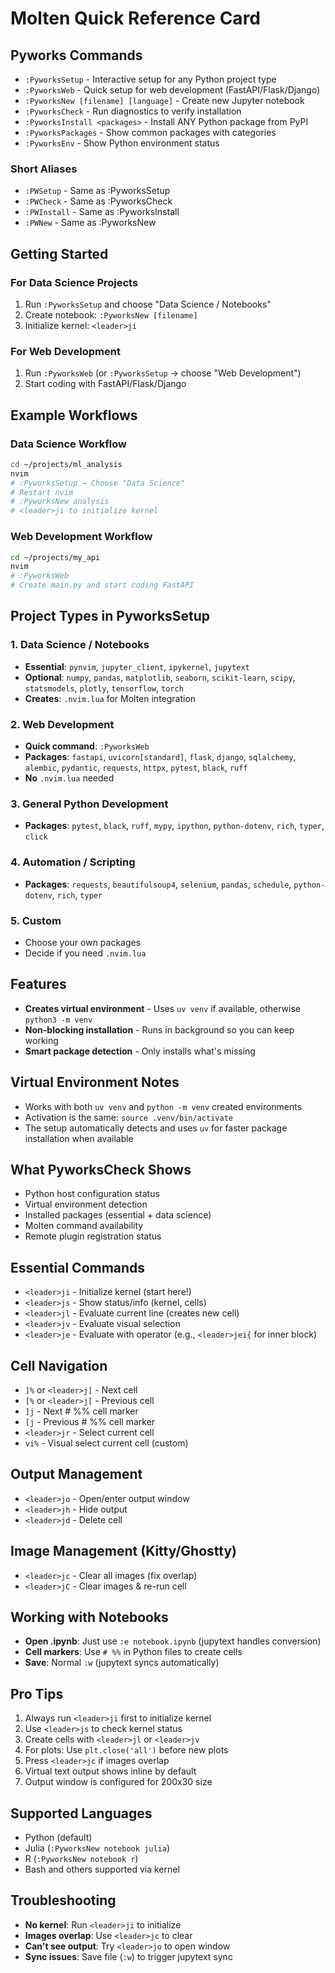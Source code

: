 # Molten Quick Reference Card

## Pyworks Commands

- `:PyworksSetup` - Interactive setup for any Python project type
- `:PyworksWeb` - Quick setup for web development (FastAPI/Flask/Django)
- `:PyworksNew [filename] [language]` - Create new Jupyter notebook
- `:PyworksCheck` - Run diagnostics to verify installation
- `:PyworksInstall <packages>` - Install ANY Python package from PyPI
- `:PyworksPackages` - Show common packages with categories
- `:PyworksEnv` - Show Python environment status

### Short Aliases

- `:PWSetup` - Same as :PyworksSetup
- `:PWCheck` - Same as :PyworksCheck
- `:PWInstall` - Same as :PyworksInstall
- `:PWNew` - Same as :PyworksNew

## Getting Started

### For Data Science Projects

1. Run `:PyworksSetup` and choose "Data Science / Notebooks"
2. Create notebook: `:PyworksNew [filename]`
3. Initialize kernel: `<leader>ji`

### For Web Development

1. Run `:PyworksWeb` (or `:PyworksSetup` → choose "Web Development")
2. Start coding with FastAPI/Flask/Django

## Example Workflows

### Data Science Workflow

```bash
cd ~/projects/ml_analysis
nvim
# :PyworksSetup → Choose "Data Science"
# Restart nvim
# :PyworksNew analysis
# <leader>ji to initialize kernel
```

### Web Development Workflow

```bash
cd ~/projects/my_api
nvim
# :PyworksWeb
# Create main.py and start coding FastAPI
```

## Project Types in PyworksSetup

### 1. Data Science / Notebooks

- **Essential**: `pynvim`, `jupyter_client`, `ipykernel`, `jupytext`
- **Optional**: `numpy`, `pandas`, `matplotlib`, `seaborn`, `scikit-learn`, `scipy`, `statsmodels`, `plotly`, `tensorflow`, `torch`
- **Creates**: `.nvim.lua` for Molten integration

### 2. Web Development

- **Quick command**: `:PyworksWeb`
- **Packages**: `fastapi`, `uvicorn[standard]`, `flask`, `django`, `sqlalchemy`, `alembic`, `pydantic`, `requests`, `httpx`, `pytest`, `black`, `ruff`
- **No** `.nvim.lua` needed

### 3. General Python Development

- **Packages**: `pytest`, `black`, `ruff`, `mypy`, `ipython`, `python-dotenv`, `rich`, `typer`, `click`

### 4. Automation / Scripting

- **Packages**: `requests`, `beautifulsoup4`, `selenium`, `pandas`, `schedule`, `python-dotenv`, `rich`, `typer`

### 5. Custom

- Choose your own packages
- Decide if you need `.nvim.lua`

## Features

- **Creates virtual environment** - Uses `uv venv` if available, otherwise `python3 -m venv`
- **Non-blocking installation** - Runs in background so you can keep working
- **Smart package detection** - Only installs what's missing

## Virtual Environment Notes

- Works with both `uv venv` and `python -m venv` created environments
- Activation is the same: `source .venv/bin/activate`
- The setup automatically detects and uses `uv` for faster package installation when available

## What PyworksCheck Shows

- Python host configuration status
- Virtual environment detection
- Installed packages (essential + data science)
- Molten command availability
- Remote plugin registration status

## Essential Commands

- `<leader>ji` - Initialize kernel (start here!)
- `<leader>js` - Show status/info (kernel, cells)
- `<leader>jl` - Evaluate current line (creates new cell)
- `<leader>jv` - Evaluate visual selection
- `<leader>je` - Evaluate with operator (e.g., `<leader>jei{` for inner block)

## Cell Navigation

- `]%` or `<leader>j]` - Next cell
- `[%` or `<leader>j[` - Previous cell
- `]j` - Next # %% cell marker
- `[j` - Previous # %% cell marker
- `<leader>jr` - Select current cell
- `vi%` - Visual select current cell (custom)

## Output Management

- `<leader>jo` - Open/enter output window
- `<leader>jh` - Hide output
- `<leader>jd` - Delete cell

## Image Management (Kitty/Ghostty)

- `<leader>jc` - Clear all images (fix overlap)
- `<leader>jC` - Clear images & re-run cell

## Working with Notebooks

- **Open .ipynb**: Just use `:e notebook.ipynb` (jupytext handles conversion)
- **Cell markers**: Use `# %%` in Python files to create cells
- **Save**: Normal `:w` (jupytext syncs automatically)

## Pro Tips

1. Always run `<leader>ji` first to initialize kernel
2. Use `<leader>js` to check kernel status
3. Create cells with `<leader>jl` or `<leader>jv`
4. For plots: Use `plt.close('all')` before new plots
5. Press `<leader>jc` if images overlap
6. Virtual text output shows inline by default
7. Output window is configured for 200x30 size

## Supported Languages

- Python (default)
- Julia (`:PyworksNew notebook julia`)
- R (`:PyworksNew notebook r`)
- Bash and others supported via kernel

## Troubleshooting

- **No kernel**: Run `<leader>ji` to initialize
- **Images overlap**: Use `<leader>jc` to clear
- **Can't see output**: Try `<leader>jo` to open window
- **Sync issues**: Save file (`:w`) to trigger jupytext sync
